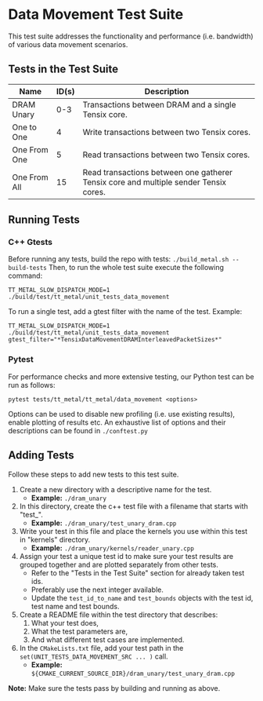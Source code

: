 # Data Movement Test Suite

This test suite addresses the functionality and performance (i.e. bandwidth) of various data movement scenarios.

## Tests in the Test Suite
| Name          | ID(s) | Description                                                                          |
| ----------    | ----- | ------------------------------------------------------------------------------------ |
| DRAM Unary    | 0-3   | Transactions between DRAM and a single Tensix core.                                  |
| One to One    | 4     | Write transactions between two Tensix cores.                                         |
| One From One  | 5     | Read transactions between two Tensix cores.                                          |
| One From All  | 15    | Read transactions between one gatherer Tensix core and multiple sender Tensix cores. |

## Running Tests
### C++ Gtests
Before running any tests, build the repo with tests: ```./build_metal.sh --build-tests```
Then, to run the whole test suite execute the following command:
```
TT_METAL_SLOW_DISPATCH_MODE=1 ./build/test/tt_metal/unit_tests_data_movement
```

To run a single test, add a gtest filter with the name of the test. Example:
```
TT_METAL_SLOW_DISPATCH_MODE=1 ./build/test/tt_metal/unit_tests_data_movement gtest_filter="*TensixDataMovementDRAMInterleavedPacketSizes*"
```

### Pytest
For performance checks and more extensive testing, our Python test can be run as follows:
```
pytest tests/tt_metal/tt_metal/data_movement <options>
```

Options can be used to disable new profiling (i.e. use existing results), enable plotting of results etc.
An exhaustive list of options and their descriptions can be found in `./conftest.py`

## Adding Tests
Follow these steps to add new tests to this test suite.

1. Create a new directory with a descriptive name for the test.
    - **Example:** `./dram_unary`
2. In this directory, create the c++ test file with a filename that starts with "test_".
    - **Example:** `./dram_unary/test_unary_dram.cpp`
3. Write your test in this file and place the kernels you use within this test in "kernels" directory.
    - **Example:** `./dram_unary/kernels/reader_unary.cpp`
4. Assign your test a unique test id to make sure your test results are grouped together and are plotted separately from other tests.
    - Refer to the "Tests in the Test Suite" section for already taken test ids.
    - Preferably use the next integer available.
    - Update the `test_id_to_name` and `test_bounds` objects with the test id, test name and test bounds.
5. Create a README file within the test directory that describes:
    1. What your test does,
    2. What the test parameters are,
    3. And what different test cases are implemented.
6. In the `CMakeLists.txt` file, add your test path in the `set(UNIT_TESTS_DATA_MOVEMENT_SRC ... )` call.
    - **Example:** `${CMAKE_CURRENT_SOURCE_DIR}/dram_unary/test_unary_dram.cpp`

**Note:** Make sure the tests pass by building and running as above.
